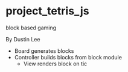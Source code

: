 # project_tetris_js
block based gaming

By Dustin Lee

  - Board generates blocks
  - Controller builds blocks from block module
    - View renders block on tic